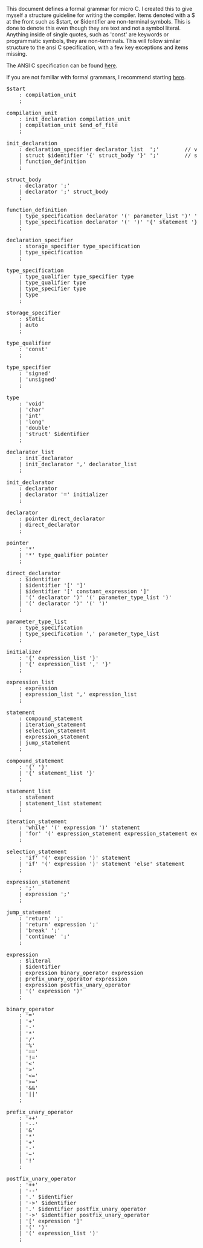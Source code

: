 This document defines a formal grammar for micro C.
I created this to give myself a structure guideline for writing the compiler.
Items denoted with a $ at the front such as $start, or $identifier are non-terminal symbols.
This is done to denote this even though they are text and not a symbol literal. Anything inside of single quotes, such
as
'const' are keywords or programmatic symbols, they are non-terminals.
This will follow similar structure to the ansi C specification, with a few key exceptions and items missing.

The ANSI C specification can be found [here](https://www.lysator.liu.se/c/ANSI-C-grammar-y.html#declaration).

If you are not familiar with formal grammars,
I recommend starting [here](https://en.wikipedia.org/wiki/Formal_grammar).

<pre>
$start
    : compilation_unit
    ;

compilation_unit
    : init_declaration compilation_unit 
    | compilation_unit $end_of_file
    ;

init_declaration
    : declaration_specifier declarator_list  ';'        // variable declaration
    | struct $identifier '{' struct_body '}' ';'        // struct definition
    | function_definition 
    ;

struct_body 
    : declarator ';'
    | declarator ';' struct_body
    ;

function_definition
    | type_specification declarator '(' parameter_list ')' '{' statement '}'
    | type_specification declarator '(' ')' '{' statement '}' ';'
    ;

declaration_specifier
    : storage_specifier type_specification 
    | type_specification
    ;

type_specification
    : type_qualifier type_specifier type 
    | type_qualifier type
    | type_specifier type
    | type
    ;

storage_specifier 
    : static
    | auto
    ;

type_qualifier
    : 'const'
    ;

type_specifier
    : 'signed'
    | 'unsigned'
    ;

type
    : 'void'
    | 'char'
    | 'int'
    | 'long'
    | 'double'
    | 'struct' $identifier
    ;

declarator_list
    : init_declarator
    | init_declarator ',' declarator_list
    ;

init_declarator
    : declarator 
    | declarator '=' initializer
    ;

declarator
    : pointer direct_declarator
    | direct_declarator
    ;

pointer
    : '*' 
    | '*' type_qualifier pointer                       
    ;

direct_declarator 
    : $identifier
    | $identifier '[' ']'                             
    | $identifier '[' constant_expression ']'          
    | '(' declarator ')' '(' parameter_type_list ')'    
    | '(' declarator ')' '(' ')'                      
    ;
    
parameter_type_list 
    : type_specification
    | type_specification ',' parameter_type_list
    ;

initializer
    : '{' expression_list '}'
    | '{' expression_list ',' '}'
    ;
    
expression_list
	: expression
	| expression_list ',' expression_list
	;

statement
    : compound_statement
    | iteration_statement
    | selection_statement
    | expression_statement
    | jump_statement
    ;

compound_statement
    : '{' '}'
    | '{' statement_list '}'
    ;

statement_list
    : statement
    | statement_list statement
    ;

iteration_statement
    : 'while' '(' expression ')' statement
    | 'for' '(' expression_statement expression_statement expression ')' statement
    ;

selection_statement
    : 'if' '(' expression ')' statement
    | 'if' '(' expression ')' statement 'else' statement
    ;

expression_statement
	: ';'
	| expression ';'
	;

jump_statement
    : 'return' ';'
    | 'return' expression ';'
    | 'break' ';'
    | 'continue' ';'
    ;
    
expression
    : $literal
    | $identifier
    | expression binary_operator expression
    | prefix_unary_operator expression
    | expression postfix_unary_operator
    | '(' expression ')'
    ;

binary_operator
    : '='
    | '+'   
    | '-'
    | '*'
    | '/' 
    | '%'
    | '=='
    | '!=' 
    | '<'
    | '>'
    | '<='
    | '>='
    | '&&'
    | '||'
    ;

prefix_unary_operator
    : '++'
    | '--'
    | '&'
    | '*'
    | '+'
    | '-'
    | '~'
    | '!'
    ;

postfix_unary_operator
    : '++'
    | '--'
    | '.' $identifier
    | '->' $identifier
    | '.' $identifier postfix_unary_operator
    | '->' $identifier postfix_unary_operator
    | '[' expression ']'
    | '(' ')'
    | '(' expression_list ')'
    ;

    

</pre>